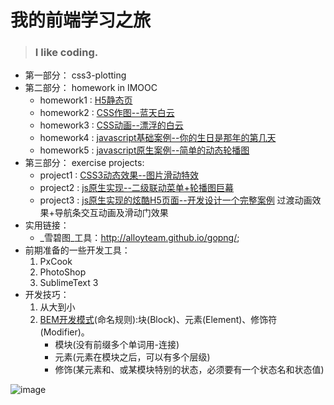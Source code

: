 # 我的前端学习之旅  
>### I like coding.

* 第一部分： css3-plotting
* 第二部分： homework in IMOOC
	* homework1 : [H5静态页](https://huangpuyuan.github.io/myExercises-FrontEnd/homeworks/homework1)
 	* homework2 : [CSS作图--蓝天白云](https://huangpuyuan.github.io/myExercises-FrontEnd/homeworks/homework2/蓝天白云.html )
	* homework3 : [CSS动画--漂浮的白云](https://huangpuyuan.github.io/myExercises-FrontEnd/homeworks/homework3)
	* homework4 : [javascript基础案例--你的生日是那年的第几天](https://huangpuyuan.github.io/myExercises-FrontEnd/homeworks/homework4) 
	* homework5 : [javascript原生案例--简单的动态轮播图](https://huangpuyuan.github.io/myExercises-FrontEnd/homeworks/homework5)
* 第三部分： exercise projects:
	* project1 : [CSS3动态效果--图片滑动特效](https://huangpuyuan.github.io/myExercises-FrontEnd/exercises/CSS3_Slides)	
	* project2 : [js原生实现--二级联动菜单+轮播图巨幕](https://huangpuyuan.github.io/myExercises-FrontEnd/exercises/exercise2)
	* project3 : [js原生实现的炫酷H5页面--开发设计一个完整案例](https://huangpuyuan.github.io/myExercises-FrontEnd/exercises/exercise3)  过渡动画效果+导航条交互动画及滑动门效果
* 实用链接：	
	* _雪碧图_工具：http://alloyteam.github.io/gopng/;
* 前期准备的一些开发工具：
 	1. PxCook 
 	2. PhotoShop 
 	3. SublimeText 3
* 开发技巧：
 	1. 从大到小 
 	2. [BEM开发模式](http://www.w3cplus.com/css/bem-definitions.html)(命名规则):块(Block)、元素(Element)、修饰符(Modifier)。
 		* 模块(没有前缀多个单词用-连接)
		* 元素(元素在模块之后，可以有多个层级)
		* 修饰(某元素和、或某模块特别的状态，必须要有一个状态名和状态值)



![image](https://github.com/huangpuyuan/myExercises-FrontEnd/blob/master/pictureOfMind/%E5%89%8D%E7%AB%AF%E5%BC%80%E5%8F%91%E6%B5%81%E7%A8%8B.png)
